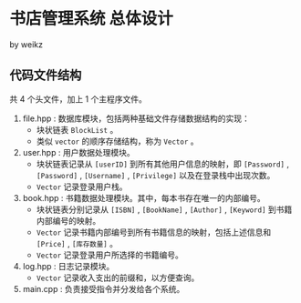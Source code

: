 # 书店管理系统 总体设计

by weikz

## 代码文件结构

共 $4$ 个头文件，加上 $1$ 个主程序文件。

1. file.hpp : 数据库模块，包括两种基础文件存储数据结构的实现：
    - 块状链表 `BlockList` 。
    - 类似 `vector` 的顺序存储结构，称为 `Vector` 。
2. user.hpp : 用户数据处理模块。
    - 块状链表记录从 `[userID]` 到所有其他用户信息的映射，即 `[Password]` , `[Password]` , `[Username]` , `[Privilege]` 以及在登录栈中出现次数。
    - `Vector` 记录登录用户栈。
3. book.hpp : 书籍数据处理模块。其中，每本书存在唯一的内部编号。
    - 块状链表分别记录从 `[ISBN]` , `[BookName]` , `[Author]` , `[Keyword]` 到书籍内部编号的映射。
    - `Vector` 记录书籍内部编号到所有书籍信息的映射，包括上述信息和 `[Price]` , `[库存数量]` 。
    - `Vector` 记录登录用户所选择的书籍编号。
4. log.hpp : 日志记录模块。
    - `Vector` 记录收入支出的前缀和，以方便查询。
5. main.cpp : 负责接受指令并分发给各个系统。

